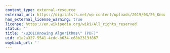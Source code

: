 ```yaml
---
content_type: external-resource
external_url: https://digitalsts.net/wp-content/uploads/2019/03/26_Knowing-Algorithms.pdf
has_external_license_warning: true
license: https://en.wikipedia.org/wiki/All_rights_reserved
status: ''
title: "\u201CKnowing Algorithms\" (PDF)"
uid: e1a2a327-5541-4cde-b634-e68b2313f867
wayback_url: ''
---
```

